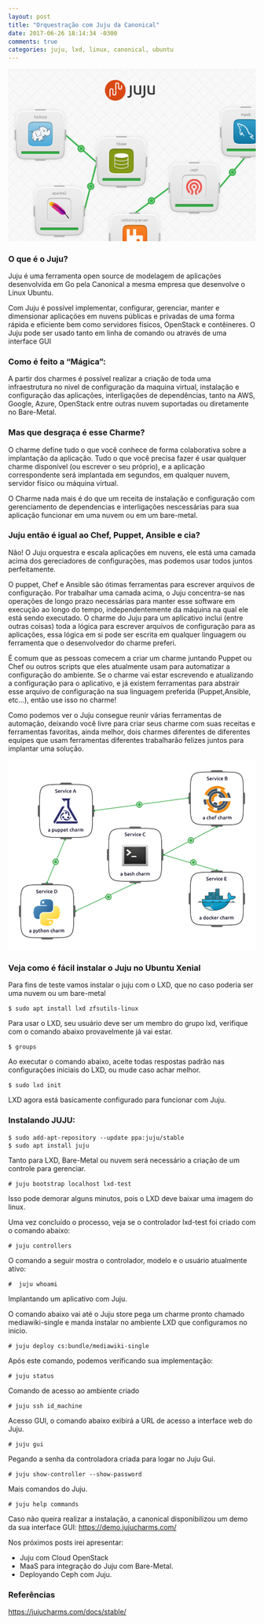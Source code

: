```yaml
---
layout: post
title: "Orquestração com Juju da Canonical"
date: 2017-06-26 18:14:34 -0300
comments: true
categories: juju, lxd, linux, canonical, ubuntu 
---
```


![](/images/juju/juju1.png)

### O que é o Juju? ###

Juju é uma ferramenta open source de modelagem de aplicações desenvolvida em Go pela Canonical a mesma empresa que desenvolve o Linux Ubuntu. 

Com Juju é possível  implementar, configurar, gerenciar, manter e dimensionar aplicações em nuvens públicas e privadas de uma forma rápida e eficiente bem como servidores físicos,  OpenStack e contêineres. O Juju pode ser usado tanto em linha de comando ou através de uma interface GUI

### Como é feito a “Mágica”: ###

A partir dos charmes é possível realizar a criação de toda uma infraestrutura no nivel de configuração da maquina virtual, instalação e configuração das aplicações, interligações de dependências, tanto na AWS, Google, Azure, OpenStack entre outras nuvem suportadas ou diretamente no Bare-Metal.

### Mas que desgraça é esse Charme? ###

O charme define tudo o que você conhece de forma colaborativa sobre a implantação da aplicação. Tudo o que você precisa fazer é usar qualquer charme disponível (ou escrever o seu próprio), e a aplicação correspondente será implantada em segundos, em qualquer nuvem, servidor físico ou máquina virtual.

O Charme nada mais é do que um receita de instalação e configuração com gerenciamento de dependencias e interligações nescessárias para sua aplicação funcionar em uma nuvem ou em um bare-metal.

### Juju então é igual ao Chef, Puppet, Ansible e cia? ###

Não! O Juju orquestra e escala aplicações em nuvens, ele está uma camada acima dos gereciadores de configurações, mas podemos usar todos juntos perfeitamente.

O puppet, Chef e Ansible são ótimas ferramentas para escrever arquivos de configuração. Por trabalhar uma camada acima, o Juju concentra-se nas operações de longo prazo necessárias para manter esse software em execução ao longo do tempo, independentemente da máquina na qual ele está sendo executado. O charme do Juju para um aplicativo inclui (entre outras coisas) toda a lógica para escrever arquivos de configuração para as aplicações, essa lógica em si pode ser escrita em qualquer linguagem ou ferramenta que o desenvolvedor do charme preferi.

É comum que as pessoas comecem a criar um charme juntando Puppet ou Chef ou outros scripts que eles atualmente usam para automatizar a configuração do ambiente. Se o charme vai estar escrevendo e atualizando a configuração para o aplicativo, e já existem ferramentas para abstrair esse arquivo de configuração na sua linguagem preferida (Puppet,Ansible, etc...), então use isso no charme! 

Como podemos ver o Juju consegue reunir várias ferramentas de  automação, deixando você livre para criar seus charme com suas receitas e ferramentas favoritas, ainda melhor, dois charmes diferentes de diferentes equipes que usam ferramentas diferentes trabalharão felizes juntos para implantar uma solução. 

![](/images/juju/juju2.png)


### Veja como é fácil instalar o Juju no Ubuntu Xenial ###

Para fins de teste vamos instalar o juju com o LXD, que no caso poderia ser uma nuvem ou um bare-metal

    $ sudo apt install lxd zfsutils-linux

Para usar o LXD, seu usuário deve ser um membro do grupo lxd, verifique com o comando abaixo provavelmente já vai estar.

    $ groups

Ao executar o comando abaixo, aceite todas respostas padrão nas configurações iniciais do LXD, ou mude caso achar melhor.

    $ sudo lxd init 

LXD agora está basicamente configurado para funcionar com Juju.

### Instalando JUJU: ###

    $ sudo add-apt-repository --update ppa:juju/stable
    $ sudo apt install juju


Tanto para LXD, Bare-Metal ou nuvem será necessário a criação de um controle para gerenciar.

    # juju bootstrap localhost lxd-test 

Isso pode demorar alguns minutos, pois o LXD deve baixar uma imagem do linux.

Uma vez concluído o processo, veja se o controlador lxd-test foi criado com o comando abaixo:

    # juju controllers 

O comando a seguir mostra o controlador, modelo e o usuário atualmente ativo:

    #  juju whoami 

Implantando um aplicativo com Juju. 

O comando abaixo vai até o Juju store pega um charme pronto chamado mediawiki-single e manda instalar no ambiente LXD que configuramos no inicio.

    # juju deploy cs:bundle/mediawiki-single 

Após este comando, podemos verificando sua implementação:

    # juju status

Comando de acesso ao ambiente criado
    
    # juju ssh id_machine

Acesso GUI, o comando abaixo exibirá a URL de acesso a interface web do Juju.
    
    # juju gui

Pegando a senha da controladora criada para logar no Juju Gui.
    
    # juju show-controller --show-password

Mais comandos do Juju.

    # juju help commands


Caso não queira realizar a instalação, a canonical disponibilizou um demo da sua interface GUI: https://demo.jujucharms.com/

Nos próximos posts irei apresentar: 

- Juju com Cloud OpenStack
- MaaS para integração do Juju com Bare-Metal.
- Deployando Ceph com Juju.


### Referências ###

https://jujucharms.com/docs/stable/


